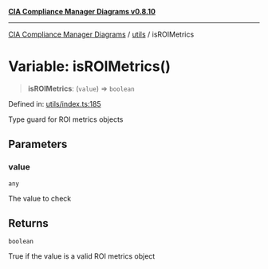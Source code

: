 [**CIA Compliance Manager Diagrams v0.8.10**](../../README.md)

***

[CIA Compliance Manager Diagrams](../../modules.md) / [utils](../README.md) / isROIMetrics

# Variable: isROIMetrics()

> **isROIMetrics**: (`value`) => `boolean`

Defined in: [utils/index.ts:185](https://github.com/Hack23/cia-compliance-manager/blob/680c1f0618a64f5e2a4571e2b2ee23d6baf8dc9d/src/utils/index.ts#L185)

Type guard for ROI metrics objects

## Parameters

### value

`any`

The value to check

## Returns

`boolean`

True if the value is a valid ROI metrics object
